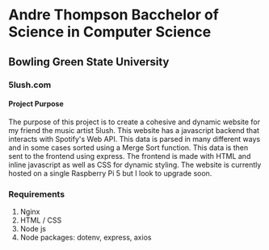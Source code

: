 # Andre Thompson Bacchelor of Science in Computer Science  
## Bowling Green State University  
### 5lush.com
#### Project Purpose
The purpose of this project is to create a cohesive and dynamic website for my friend the music artist 5lush. This website has a javascript backend that interacts with Spotify's Web API. This data is parsed in many different ways and in some cases sorted using a Merge Sort function. This data is then sent to the frontend using express. The frontend is made with HTML and inline javascript as well as CSS for dynamic styling. The website is currently hosted on a single Raspberry Pi 5 but I look to upgrade soon. 

### Requirements 
1. Nginx 
2. HTML / CSS 
3. Node js 
4. Node packages: dotenv, express, axios 
